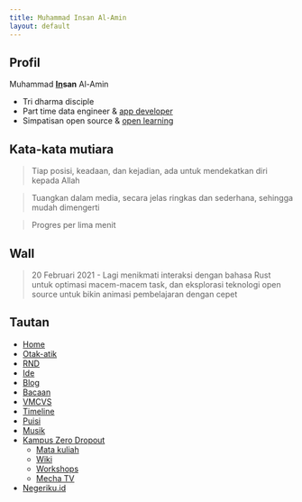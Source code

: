 ```yaml
---
title: Muhammad Insan Al-Amin
layout: default
---
```


## Profil
Muhammad **[In](https://id.linkedin.com/in/insan-al-amin)san** Al-Amin
- Tri dharma disciple
- Part time data engineer & [app developer](https://negeriku.id)
- Simpatisan open source & [open learning](https://mecha.id)

## Kata-kata mutiara
> Tiap posisi, keadaan, dan kejadian, ada untuk mendekatkan diri kepada Allah

> Tuangkan dalam media, secara jelas ringkas dan sederhana, sehingga mudah dimengerti

> Progres per lima menit

## Wall
> 20 Februari 2021 - Lagi menikmati interaksi dengan bahasa Rust untuk optimasi macem-macem task, dan eksplorasi teknologi open source untuk bikin animasi pembelajaran dengan cepet

## Tautan
- [Home](https://insanalamin.github.io)
- [Otak-atik](/skill)
- [RND](/research)
- [Ide](/ideas)
- [Blog](/blog)
- [Bacaan](/books)
- [VMCVS](/vmcvs)
- [Timeline](/timeline)
- [Puisi](/poetry)
- [Musik](/music)
- [Kampus Zero Dropout](https://mecha.id)
  - [Mata kuliah](https://mechaid.github.io/course-materials/)
  - [Wiki](https://mechaid.github.io/wiki/)
  - [Workshops](https://mechaid.github.io/workshops/)
  - [Mecha TV](https://www.youtube.com/channel/UCAHKfmOwqZrShZ3SPhReqtg)
- [Negeriku.id](https://negeriku.id)

